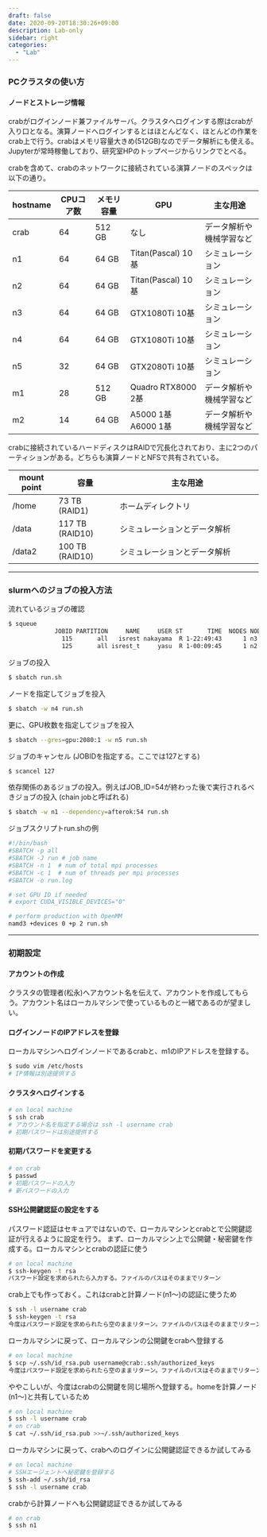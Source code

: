 ```yaml
---
draft: false
date: 2020-09-20T18:30:26+09:00
description: Lab-only
sidebar: right
categories:
  - "Lab"
---
```


### PCクラスタの使い方

#### ノードとストレージ情報

crabがログインノード兼ファイルサーバ。クラスタへログインする際はcrabが入り口となる。演算ノードへログインするとはほとんどなく、ほとんどの作業をcrab上で行う。crabはメモリ容量大きめ(512GB)なのでデータ解析にも使える。Jupyterが常時稼働しており、研究室HPのトップページからリンクでとべる。

crabを含めて、crabのネットワークに接続されている演算ノードのスペックは以下の通り。

|  hostname  |  CPUコア数  |  メモリ容量   | GPU                 |   主な用途                               | 
|------------|------------|--------------|---------------------|-----------------------------------------|
|  crab      |  64        | 512 GB       | なし                | データ解析や機械学習など                   | 
|  n1        |  64        | 64 GB        | Titan(Pascal) 10基  | シミュレーション                          | 
|  n2        |  64        | 64 GB        | Titan(Pascal) 10基  | シミュレーション                          | 
|  n3        |  64        | 64 GB        | GTX1080Ti     10基  | シミュレーション                          | 
|  n4        |  64        | 64 GB        | GTX1080Ti     10基  | シミュレーション                          | 
|  n5        |  32        | 64 GB        | GTX2080Ti     10基  | シミュレーション                          | 
|  m1        |  28        | 512 GB       | Quadro RTX8000 2基  | データ解析や機械学習など                   | 
|  m2        |  14        | 64 GB        | A5000 1基 A6000 1基 | データ解析や機械学習など                   | 

crabに接続されているハードディスクはRAIDで冗長化されており、主に2つのパーティションがある。どちらも演算ノードとNFSで共有されている。

|  mount point  |  容量           |   主な用途                                 | 
| ------------- | --------------  | ------------------------------------------|
|  /home        |  73 TB (RAID1)  | ホームディレクトリ　　　　 　　　　　　　　　  | 
|  /data        |  117 TB (RAID10)| シミュレーションとデータ解析                 | 
|  /data2       |  100 TB (RAID10)| シミュレーションとデータ解析                 | 

---

### slurmへのジョブの投入方法

流れているジョブの確認

```bash
$ squeue 
             JOBID PARTITION     NAME     USER ST       TIME  NODES NODELIST(REASON)
               115       all   isrest nakayama  R 1-22:49:43      1 n3
               125       all isrest_t     yasu  R 1-00:09:45      1 n2
```

ジョブの投入
```bash
$ sbatch run.sh
```

ノードを指定してジョブを投入
```bash
$ sbatch -w n4 run.sh
```

更に、GPU枚数を指定してジョブを投入
```bash
$ sbatch --gres=gpu:2080:1 -w n5 run.sh
```

ジョブのキャンセル (JOBIDを指定する。ここでは127とする)
```bash
$ scancel 127
```

依存関係のあるジョブの投入。例えばJOB_ID=54が終わった後で実行されるべきジョブの投入 (chain jobと呼ばれる)
```bash
$ sbatch -w n1 --dependency=afterok:54 run.sh
```

ジョブスクリプトrun.shの例
```bash
#!/bin/bash
#SBATCH -p all
#SBATCH -J run # job name
#SBATCH -n 1  # num of total mpi processes
#SBATCH -c 1  # num of threads per mpi processes
#SBATCH -o run.log

# set GPU ID if needed
# export CUDA_VISIBLE_DEVICES="0"

# perform production with OpenMM
namd3 +devices 0 +p 2 run.sh
```

---

### 初期設定

#### アカウントの作成

クラスタの管理者(松永)へアカウント名を伝えて、アカウントを作成してもらう。アカウント名はローカルマシンで使っているものと一緒であるのが望ましい。

#### ログインノードのIPアドレスを登録

ローカルマシンへログインノードであるcrabと、m1のIPアドレスを登録する。
```bash
$ sudo vim /etc/hosts
# IP情報は別途提供する
```

#### クラスタへログインする

```bash
# on local machine
$ ssh crab
# アカウント名を指定する場合は ssh -l username crab
# 初期パスワードは別途提供する
```

#### 初期パスワードを変更する

```bash
# on crab
$ passwd
# 初期パスワードの入力
# 新パスワードの入力
```

#### SSH公開鍵認証の設定をする

パスワード認証はセキュアではないので、ローカルマシンとcrabとで公開鍵認証が行えるように設定を行う。
まず、ローカルマシン上で公開鍵・秘密鍵を作成する。ローカルマシンとcrabの認証に使う
```bash
# on local machine
$ ssh-keygen -t rsa
パスワード設定を求められたら入力する。ファイルのパスはそのままでリターン
```

crab上でも作っておく。これはcrabと計算ノード(n1〜)の認証に使うため
```bash
$ ssh -l username crab
$ ssh-keygen -t rsa
今度はパスワード設定を求められたら空のままリターン。ファイルのパスはそのままでリターン
```

ローカルマシンに戻って、ローカルマシンの公開鍵をcrabへ登録する
```bash
# on local machine
$ scp ~/.ssh/id_rsa.pub username@crab:.ssh/authorized_keys
今度はパスワード設定を求められたら空のままリターン。ファイルのパスはそのままでリターン
```

ややこしいが、今度はcrabの公開鍵を同じ場所へ登録する。homeを計算ノード(n1〜)と共有しているため
```bash
# on local machine
$ ssh -l username crab
# on crab
$ cat ~/.ssh/id_rsa.pub >>~/.ssh/authorized_keys
```

ローカルマシンに戻って、crabへのログインに公開鍵認証できるか試してみる
```bash
# on local machine
# SSHエージェントへ秘密鍵を登録する
$ ssh-add ~/.ssh/id_rsa
$ ssh -l username crab
```

crabから計算ノードへも公開鍵認証できるか試してみる
```bash
# on crab
$ ssh n1
```


